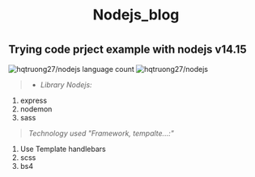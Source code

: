 # <h1 align="center">Nodejs_blog</h1>

# <h2>Trying code prject example with nodejs v14.15</h3>
<span>
  <img alt="hqtruong27/nodejs language count" src="https://img.shields.io/github/languages/count/hqtruong27/nodejs_blog?label=Languages&style=flat-square">
  <img alt="hqtruong27/nodejs" src="https://img.shields.io/github/languages/top/hqtruong27/nodejs_blog?color=d2be11&label=JavaScript&logoColor=javascript&style=flat-square">
</span><br>

> * *Library Nodejs:*
1. express
2. nodemon
3. sass
> *Technology used "Framework, tempalte...:"*
1. Use Template handlebars
2. scss
3. bs4
